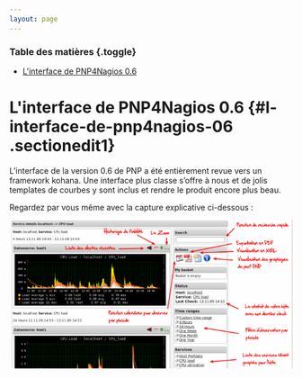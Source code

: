 ```yaml
---
layout: page
---
```


### Table des matières {.toggle}

-   [L'interface de PNP4Nagios
    0.6](pnp-interface.html#l-interface-de-pnp4nagios-06)

L'interface de PNP4Nagios 0.6 {#l-interface-de-pnp4nagios-06 .sectionedit1}
=============================

L’interface de la version 0.6 de PNP a été entièrement revue vers un
framework kohana. Une interface plus classe s’offre à nous et de jolis
templates de courbes y sont inclus et rendre le produit encore plus
beau.

Regardez par vous même avec la capture explicative ci-dessous :

[![](../../../../../assets/media/addons/pnp/pnp-interface.png@w=700)](../../../../../_detail/addons/pnp/pnp-interface.png@id=nagios%253Aaddons%253Apnp%253Apnp-interface.html "addons:pnp:pnp-interface.png")
